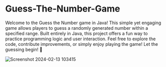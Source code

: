 # Guess-The-Number-Game

Welcome to the Guess the Number game in Java! This simple yet engaging game allows players to guess a randomly generated number within a specified range. Built entirely in Java, this project offers a fun way to practice programming logic and user interaction. Feel free to explore the code, contribute improvements, or simply enjoy playing the game! Let the guessing begin! 🎲

![Screenshot 2024-02-13 103415](https://github.com/jaiswalrahul2427/Guess-The-Number-Game/assets/133475235/fb348f93-50f4-423e-8dc8-fd8a155a8014)
